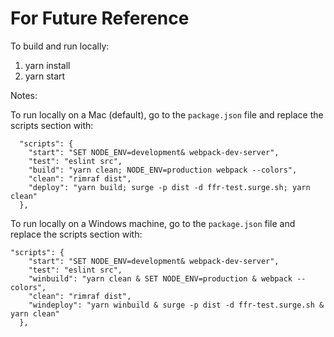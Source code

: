 # For Future Reference

To build and run locally:
1. yarn install 
2. yarn start


Notes:

To run locally on a Mac (default), go to the `package.json` file and replace the scripts section with: 

```
  "scripts": {
    "start": "SET NODE_ENV=development& webpack-dev-server",
    "test": "eslint src",
    "build": "yarn clean; NODE_ENV=production webpack --colors",
    "clean": "rimraf dist",
    "deploy": "yarn build; surge -p dist -d ffr-test.surge.sh; yarn clean"
  },
```

To run locally on a Windows machine, go to the `package.json` file and replace the scripts section with: 

```  
"scripts": {
    "start": "SET NODE_ENV=development& webpack-dev-server",
    "test": "eslint src",
    "winbuild": "yarn clean & SET NODE_ENV=production & webpack --colors",
    "clean": "rimraf dist",
    "windeploy": "yarn winbuild & surge -p dist -d ffr-test.surge.sh & yarn clean"
  },
```